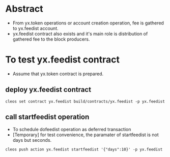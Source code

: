 # Abstract
* From yx.token operations or account creation operation, fee is gathered to yx.feedist account.
* yx.feedist contract also exists and it's main role is distribution of gathered fee to the block producers.

# To test yx.feedist contract
* Assume that yx.token contract is prepared.

## deploy yx.feedist contract
`cleos set contract yx.feedist build/contracts/yx.feedist -p yx.feedist`

## call startfeedist operation
* To schedule dofeedist operation as deferred transaction
* [Temporary] for test convenience, the paramater of startfeedist is not days but seconds.
```
cleos push action yx.feedist startfeedist '{"days":10}' -p yx.feedist
```